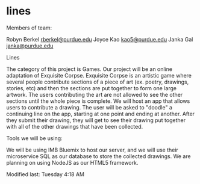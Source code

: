 # lines

Members of team:

Robyn Berkel	rberkel@purdue.edu
Joyce Kao	kao5@purdue.edu
Janka Gal	janka@purdue.edu

Lines

The category of this project is Games. Our project will be an online
adaptation of Exquisite Corpse. Exquisite Corpse is an artistic game where
several people contribute sections of a piece of art (ex. poetry, drawings,
stories, etc) and then the sections are put together to form one large
artwork. The users contributing the art are not allowed to see the other
sections until the whole piece is complete. We will host an app that allows 
users to contribute a drawing. The user will be asked to "doodle" a continuing 
line on the app, starting at one point and ending at another. After they submit 
their drawing, they will get to see their drawing put together with all of the 
other drawings that have been collected.

Tools we will be using:

We will be using IMB Bluemix to host our server, and we will use their
microservice SQL as our database to store the collected drawings.
We are planning on using NodeJS as our HTML5 framework. 

Modified last: Tuesday 4:18 AM
